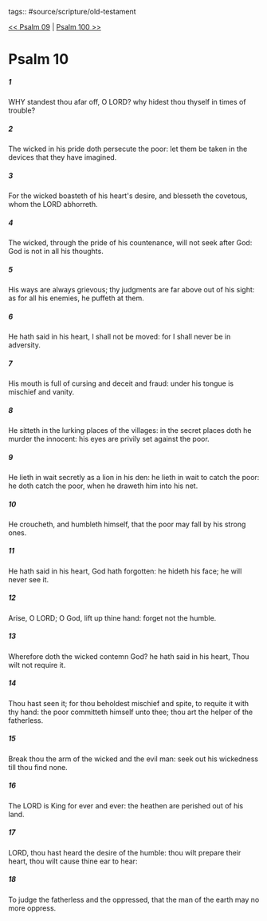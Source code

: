 tags:: #source/scripture/old-testament

[<< Psalm 09](old-testament/19_Psalms/Psalm_09.md) | [Psalm 100 >>](old-testament/19_Psalms/Psalm_100.md)

# Psalm 10

##### 1

WHY standest thou afar off, O LORD? why hidest thou thyself in times of trouble?

##### 2

The wicked in his pride doth persecute the poor: let them be taken in the devices that they have imagined.

##### 3

For the wicked boasteth of his heart's desire, and blesseth the covetous, whom the LORD abhorreth.

##### 4

The wicked, through the pride of his countenance, will not seek after God: God is not in all his thoughts.

##### 5

His ways are always grievous; thy judgments are far above out of his sight: as for all his enemies, he puffeth at them.

##### 6

He hath said in his heart, I shall not be moved: for I shall never be in adversity.

##### 7

His mouth is full of cursing and deceit and fraud: under his tongue is mischief and vanity.

##### 8

He sitteth in the lurking places of the villages: in the secret places doth he murder the innocent: his eyes are privily set against the poor.

##### 9

He lieth in wait secretly as a lion in his den: he lieth in wait to catch the poor: he doth catch the poor, when he draweth him into his net.

##### 10

He croucheth, and humbleth himself, that the poor may fall by his strong ones.

##### 11

He hath said in his heart, God hath forgotten: he hideth his face; he will never see it.

##### 12

Arise, O LORD; O God, lift up thine hand: forget not the humble.

##### 13

Wherefore doth the wicked contemn God? he hath said in his heart, Thou wilt not require it.

##### 14

Thou hast seen it; for thou beholdest mischief and spite, to requite it with thy hand: the poor committeth himself unto thee; thou art the helper of the fatherless.

##### 15

Break thou the arm of the wicked and the evil man: seek out his wickedness till thou find none.

##### 16

The LORD is King for ever and ever: the heathen are perished out of his land.

##### 17

LORD, thou hast heard the desire of the humble: thou wilt prepare their heart, thou wilt cause thine ear to hear:

##### 18

To judge the fatherless and the oppressed, that the man of the earth may no more oppress.
